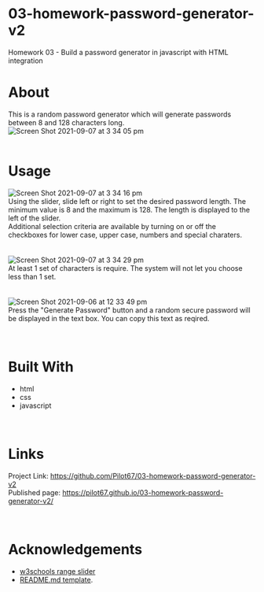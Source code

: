 # 03-homework-password-generator-v2
Homework 03 - Build a password generator in javascript with HTML integration  

# About
This is a random password generator which will generate passwords between 8 and 128 characters long.  
![Screen Shot 2021-09-07 at 3 34 05 pm](https://user-images.githubusercontent.com/86697483/132289849-f2db1d93-949d-4645-988f-17129230fb57.png)  
&nbsp;  
# Usage
![Screen Shot 2021-09-07 at 3 34 16 pm](https://user-images.githubusercontent.com/86697483/132289819-c9854026-d6b9-4e57-b350-f341e12e7bde.png)  
Using the slider, slide left or right to set the desired password length. The minimum value is 8 and the maximum is 128. The length is displayed to the left of the slider.
&nbsp;  
Additional selection criteria are available by turning on or off the checkboxes for lower case, upper case, numbers and special charaters.  
&nbsp;  
&nbsp;  
![Screen Shot 2021-09-07 at 3 34 29 pm](https://user-images.githubusercontent.com/86697483/132289770-2c1b0402-b8a2-4cd6-8591-70a0279f5bd7.png)  
At least 1 set of characters is require. The system will not let you choose less than 1 set.  
&nbsp;  
&nbsp;  
![Screen Shot 2021-09-06 at 12 33 49 pm](https://user-images.githubusercontent.com/86697483/132152483-1c03a5b9-65af-472d-a3d6-9426733de041.png)  
Press the "Generate Password" button and a random secure password will be displayed in the text box. You can copy this text as reqired.  
&nbsp;  
&nbsp;  
# Built With
* html  
* css  
* javascript  
&nbsp;  
&nbsp;  
# Links
Project Link: https://github.com/Pilot67/03-homework-password-generator-v2  
Published page: https://pilot67.github.io/03-homework-password-generator-v2/  
&nbsp;  
&nbsp;  
# Acknowledgements
* [w3schools range slider](https://www.w3schools.com/howto/howto_js_rangeslider.asp)  
* [README.md template](https://github.com/othneildrew/Best-README-Template). 

